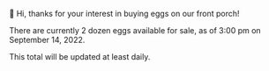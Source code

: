 👋 Hi, thanks for your interest in buying eggs on our front porch!

There are currently 2 dozen eggs available for sale, as of 3:00 pm on September 14, 2022.

This total will be updated at least daily.




<!---
EggsOnTheFrontPorch/EggsOnTheFrontPorch is a ✨ special ✨ repository because its `README.md` (this file) appears on your GitHub profile.
You can click the Preview link to take a look at your changes.
--->
